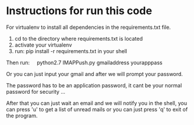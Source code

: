 # Instructions for run this code

For virtualenv to install all dependencies in the requirements.txt file.

1. cd to the directory where requirements.txt is located
2. activate your virtualenv
3. run: pip install -r requirements.txt in your shell

Then run:
    python2.7 IMAPPush.py gmailaddress yourapppass

Or you can just input your gmail and after we will prompt your password.

The password has to be an application password, it cant be your normal password for security ...

After that you can just wait an email and we will notify you in the shell, you can press 'u' to get a list of unread mails or you can just press 'q' to exit of the program.

